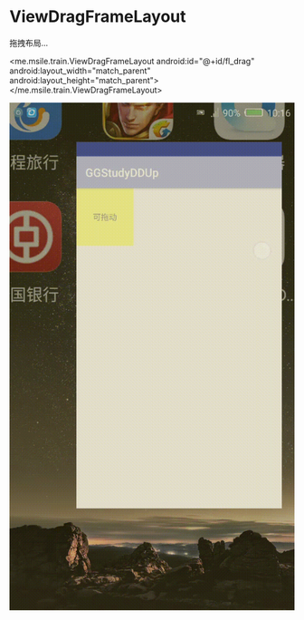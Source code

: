 # ViewDragFrameLayout
拖拽布局...

<FrameLayout
    android:layout_width="match_parent"
    android:layout_height="match_parent">
    <TextView
        android:id="@+id/tv_click"
        android:layout_width="100dp"
        android:layout_height="100dp"
        android:background="#ff0"
        android:text="可点击"
        android:gravity="center"
        android:textColor="#000" />
    <me.msile.train.ViewDragFrameLayout
        android:id="@+id/fl_drag"
        android:layout_width="match_parent"
        android:layout_height="match_parent">
        <TextView
            android:id="@+id/tv_drag"
            android:layout_width="100dp"
            android:layout_height="100dp"
            android:background="#ff0"
            android:text="可拖动"
            android:gravity="center"
            android:textColor="#000" />
    </me.msile.train.ViewDragFrameLayout>
</FrameLayout>

![Image](https://github.com/msilemsile/ViewDragFrameLayout/blob/master/demo.gif) 
